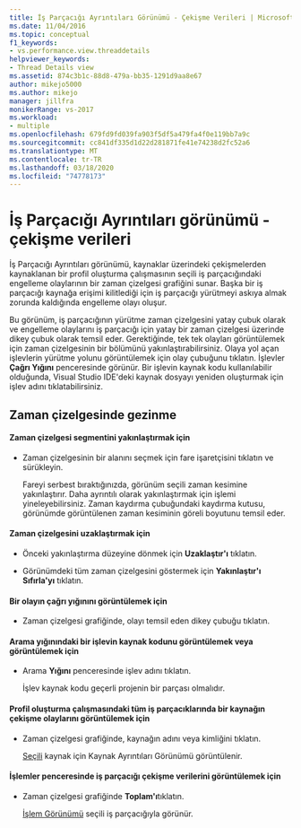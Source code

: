 ```yaml
---
title: İş Parçacığı Ayrıntıları Görünümü - Çekişme Verileri | Microsoft Dokümanlar
ms.date: 11/04/2016
ms.topic: conceptual
f1_keywords:
- vs.performance.view.threaddetails
helpviewer_keywords:
- Thread Details view
ms.assetid: 874c3b1c-88d8-479a-bb35-1291d9aa8e67
author: mikejo5000
ms.author: mikejo
manager: jillfra
monikerRange: vs-2017
ms.workload:
- multiple
ms.openlocfilehash: 679fd9fd039fa903f5df5a479fa4f0e119bb7a9c
ms.sourcegitcommit: cc841df335d1d22d281871fe41e74238d2fc52a6
ms.translationtype: MT
ms.contentlocale: tr-TR
ms.lasthandoff: 03/18/2020
ms.locfileid: "74778173"
---
```

# <a name="thread-details-view---contention-data"></a>İş Parçacığı Ayrıntıları görünümü - çekişme verileri
İş Parçacığı Ayrıntıları görünümü, kaynaklar üzerindeki çekişmelerden kaynaklanan bir profil oluşturma çalışmasının seçili iş parçacığındaki engelleme olaylarının bir zaman çizelgesi grafiğini sunar. Başka bir iş parçacığı kaynağa erişimi kilitlediği için iş parçacığı yürütmeyi askıya almak zorunda kaldığında engelleme olayı oluşur.

 Bu görünüm, iş parçacığının yürütme zaman çizelgesini yatay çubuk olarak ve engelleme olaylarını iş parçacığı için yatay bir zaman çizelgesi üzerinde dikey çubuk olarak temsil eder. Gerektiğinde, tek tek olayları görüntülemek için zaman çizelgesinin bir bölümünü yakınlaştırabilirsiniz. Olaya yol açan işlevlerin yürütme yolunu görüntülemek için olay çubuğunu tıklatın. İşlevler **Çağrı Yığını** penceresinde görünür. Bir işlevin kaynak kodu kullanılabilir olduğunda, Visual Studio IDE'deki kaynak dosyayı yeniden oluşturmak için işlev adını tıklatabilirsiniz.

## <a name="navigate-the-timeline"></a>Zaman çizelgesinde gezinme

#### <a name="to-zoom-in-on-a-timeline-segment"></a>Zaman çizelgesi segmentini yakınlaştırmak için

- Zaman çizelgesinin bir alanını seçmek için fare işaretçisini tıklatın ve sürükleyin.

     Fareyi serbest bıraktığınızda, görünüm seçili zaman kesimine yakınlaştırır. Daha ayrıntılı olarak yakınlaştırmak için işlemi yineleyebilirsiniz. Zaman kaydırma çubuğundaki kaydırma kutusu, görünümde görüntülenen zaman kesiminin göreli boyutunu temsil eder.

#### <a name="to-zoom-out-on-a-timeline"></a>Zaman çizelgesini uzaklaştırmak için

- Önceki yakınlaştırma düzeyine dönmek için **Uzaklaştır'ı** tıklatın.

- Görünümdeki tüm zaman çizelgesini göstermek için **Yakınlaştır'ı Sıfırla'yı** tıklatın.

#### <a name="to-view-the-call-stack-of-an-event"></a>Bir olayın çağrı yığınını görüntülemek için

- Zaman çizelgesi grafiğinde, olayı temsil eden dikey çubuğu tıklatın.

#### <a name="to-view-or-edit-the-source-code-of-a-function-in-the-call-stack"></a>Arama yığınındaki bir işlevin kaynak kodunu görüntülemek veya görüntülemek için

- Arama **Yığını** penceresinde işlev adını tıklatın.

  İşlev kaynak kodu geçerli projenin bir parçası olmalıdır.

#### <a name="to-view-the-contention-events-of-a-resource-in-all-threads-in-the-profiling-run"></a>Profil oluşturma çalışmasındaki tüm iş parçacıklarında bir kaynağın çekişme olaylarını görüntülemek için

- Zaman çizelgesi grafiğinde, kaynağın adını veya kimliğini tıklatın.

     [Seçili](../profiling/resource-details-view-contention-data.md) kaynak için Kaynak Ayrıntıları Görünümü görüntülenir.

#### <a name="to-view-the-thread-contention-data-in-the-processes-window"></a>İşlemler penceresinde iş parçacığı çekişme verilerini görüntülemek için

- Zaman çizelgesi grafiğinde **Toplam'ı**tıklatın.

     [İşlem Görünümü](../profiling/process-view-contention-data.md) seçili iş parçacığıyla görünür.
